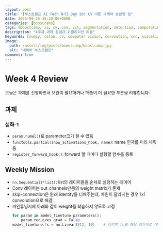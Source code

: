 ```yaml
---
layout: post
title: "[부스트캠프 AI Tech 8기] Day 20: CV 이론 과제와 보완할 점"
date: 2025-09-26 18:30:00+0900
categories: [boostcamp]
tags: [boostcamp, ai, cv, cnn, vit, segmentation, detection, computational imaging]
description: "4주차 과제 점검과 위클리미션 리뷰"
keywords: [numpy, colab, cv, computer vision, convoution, cnn, visualization, DETR, MaskFormer, camera noise, super resolution, deblurring, flickering, resnet]
image:
  path: /assets/img/posts/boostcamp/boostcamp.jpg
  alt: "네이버 부스트캠프"
comment: true
---
```


# Week 4 Review 

오늘은 과제를 진행하면서 보완이 필요하거나 학습이 더 필요한 부분을 리뷰합니다.

## 과제

### 심화-1
- `param.numel()`로 parameter크기 셀 수 있음
- `functools.partial(show_activations_hook, name)`: name 인자를 미리 채워둠
- `register_forward_hook()`: forward 할 때마다 실행할 함수를 등록

## Weekly Mission
- `nn.Sequential(*list)`: list의 레이어들을 순차로 실행하는 레이어
- Conv 레이어는 out_channels만큼의 weight matrix가 존재
- skip-connection은 원래 identity를 더해주는데, 차원이 달라지는 경우 1x1 convolution으로 해결
- 파인튜닝시에 아래와 같이 weight를 학습하지 않도록 고정
  ```python
  for param in model_finetune.parameters():
      param.requires_grad = False
  model_finetune.fc = nn.Linear(512, 10)	# 마지막 fc를 해당 레이어로 대체
  ```
